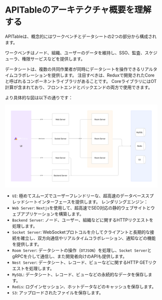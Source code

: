 # APITableのアーキテクチャ概要を理解する

APITableは、概念的にはワークベンチとデータシートの2つの部分から構成されます。

ワークベンチはノード、組織、ユーザーのデータを維持し、SSO、監査、スケジューラ、権限サービスなどを提供します。

データシートは、複数の共同作業者が同時にデータシートを操作できるリアルタイムコラボレーションを提供します。 注目すべきは、Reduxで開発されたCoreと呼ばれるコンポーネントライブラリがあることです。 CoreライブラリにはOT計算が含まれており、フロントエンドとバックエンドの両方で使用できます。

より具体的な図は以下の通りです：

![アーキテクチャの概要](../static/architecture-overview.png)

- `UI`: 極めてスムーズでユーザーフレンドリーな、超高速のデータベーススプレッドシートインターフェースを提供します。 <canvas> レンダリングエンジン：
- `Web Server`: `Nextjs`を使用して、超高速でSEO対応の静的ウェブサイトとウェブアプリケーションを構築します。
- `Backend Server`: ノード、ユーザー、組織などに関するHTTPリクエストを処理します。
- `Socket Server`: WebSocketプロトコルを介してクライアントと長期的な接続を確立し、双方向通信やリアルタイムコラボレーション、通知などの機能を提供します。
- `Room Server`: データシートの操作（`OTJSON`）を処理し、`Socket Server`とgRPCを介して通信し、また開発者向けのAPIも提供します。
- `Nest Server`: データシート、レコード、ビューなどに関するHTTP GETリクエストを処理します。
- `MySQL`: データシート、レコード、ビューなどの永続的なデータを保存します。
- `Redis`: ログインセッション、ホットデータなどのキャッシュを保存します。
- `S3`: アップロードされたファイルを保存します。